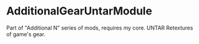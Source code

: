 # AdditionalGearUntarModule
Part of "Additional N" series of mods, requires my core. UNTAR Retextures of game's gear.
